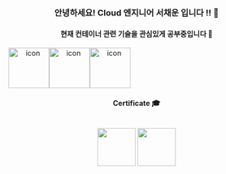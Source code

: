 <div align="center">

### 안녕하세요! Cloud 엔지니어 서채운 입니다 !!  👋

#### 현재 컨테이너 관련 기술을 관심있게 공부중입니다 🐳  
<div style="display: flex; align-items: flex-start;"><img src="https://techstack-generator.vercel.app/kubernetes-icon.svg" alt="icon" width="80" height="80" /><img src="https://techstack-generator.vercel.app/docker-icon.svg" alt="icon" width="80" height="80" /><img src="https://techstack-generator.vercel.app/aws-icon.svg" alt="icon" width="80" height="80" /></div>


#### Certificate :mortar_board:</br></br>

<a href="https://www.credly.com/earner/earned/badge/268899b8-493f-4316-a31a-2573c5a6b191"><img src="https://user-images.githubusercontent.com/69895368/203920072-95e6f79e-bacb-4290-a1db-cdced5c26ca5.png" width="75" height="75"/></a>
<a href="https://www.credly.com/badges/62e2f7f0-aed7-4c5f-8f93-66bb3f3cdb6d/public_url"><img src="https://images.credly.com/size/340x340/images/0e284c3f-5164-4b21-8660-0d84737941bc/image.png" width="75" height="75"/></a>
</div>
